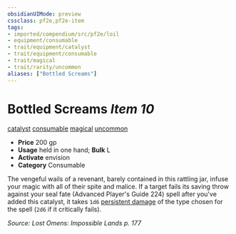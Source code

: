 ```yaml
---
obsidianUIMode: preview
cssclass: pf2e,pf2e-item
tags:
- imported/compendium/src/pf2e/loil
- equipment/consumable
- trait/equipment/catalyst
- trait/equipment/consumable
- trait/magical
- trait/rarity/uncommon
aliases: ["Bottled Screams"]
---
```

# Bottled Screams *Item 10*  
[catalyst](catalyst-som.md)  [consumable](consumable.md)  [magical](magical.md)  [uncommon](uncommon.md)  

- **Price** 200 gp
- **Usage** held in one hand; **Bulk** L
- **Activate** envision
- **Category** Consumable

The vengeful wails of a revenant, barely contained in this rattling jar, infuse your magic with all of their spite and malice. If a target fails its saving throw against your seal fate (Advanced Player's Guide 224) spell after you've added this catalyst, it takes `1d6` [persistent damage](conditions.md#Persistent%20Damage) of the type chosen for the spell (`2d6` if it critically fails).

*Source: Lost Omens: Impossible Lands p. 177*